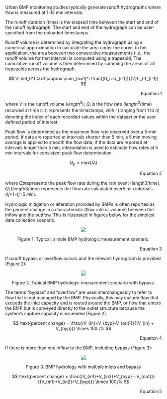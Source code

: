 Urban BMP monitoring studies typically generate runoff hydrographs where flow is measured at 1-15 min intervals.

The runoff duration (time) is the elapsed time between the start and end of the runoff hydrograph. The start and end of the hydrograph can be user-specified from the uploaded timestamps.

Runoff volume is determined by integrating the hydrograph using a numerical approximation to calculate the area under the curve. In this application, the area between two consecutive measurements (i.e., the runoff volume for that interval) is computed using a trapezoid; The cumulative runoff volume is then determined by summing the areas of all trapezoids across the hydrograph.

$$ V=\int_0^t Q dt \approx \sum_{n=1}^i \frac{(Q_i+Q_{i-1})}{2}(t_i-t_{i-1}) $$

<div align="right"> 
Equation 1
</div>

where $V$ is the runoff volume ($length^3$); $Q_i$ is the flow rate ($length^3$/time) recorded at time $t_i$; $t_i$ represents the timestamps, with $i$ (ranging from $1$ to $n$) denoting the index of each recorded values within the dataset or the user defined period of interest.

Peak flow is determined as the maximum flow rate observed over a 5-min period. If data are reported at intervals shorter than 5 min, a 5 min moving average is applied to smooth the flow data; if the data are reported at intervals longer than 5 min, interpolation is used to estimate flow rates at 5 min intervals for consistent peak flow determination.

$$ Q_p=max(Q_i )$$
<div align="right"> 
Equation 2
</div>

where 𝑄𝑝represents the peak flow rate during the rain event (length3/time), 𝑄j (length3/time) represents the flow rate calculated over5 min intervals (𝑡𝑗+1−𝑡𝑗=5 𝑚𝑖𝑛).

Hydrologic mitigation or alteration provided by BMPs is often reported as the percent change in a characteristic (flow rate or volume) between the inflow and the outflow. This is illustrated in figures below for the simplest data collection scenario:


<p align="center">
  <img src="https://user-images.githubusercontent.com/55409702/228071181-d4008432-2b9e-42f7-a9a6-4744d9239f1b.png" />
</p>

$$\text{Figure 1. Typical, simple BMP hydrologic measurement scenario.}$$
<div align="right"> 
Equation 3
</div>

If runoff bypass or overflow occurs and the relevant hydrograph is provided (Figure 2):

<p align="center">
  <img src="https://user-images.githubusercontent.com/55409702/228077002-427ef5b0-dc90-4b0e-9f92-644f408d2a77.png" />
</p>

$$\text{Figure 2. Typical BMP hydrologic measurement scenario with bypass.}$$

The terms “bypass” and “overflow” are used interchangeably to refer to flow that is not managed by the BMP. Physically, this may include flow that exceeds the inlet capacity and is routed around the BMP, or flow that enters the BMP but is conveyed directly to the outlet structure because the system’s capture capacity is exceeded (Figure 2).

$$ \text{percent change} = \frac{(V_{in}+V_{byp}-V_{out})}{(V_{in} + V_{byp})}  \times 100 \% $$
<div align="right"> 
Equation 4
</div>

If there is more than one inflow to the BMP, including bypass (Figure 3):

<p align="center">
  <img src="https://user-images.githubusercontent.com/55409702/229169339-5514e028-4ab6-46d8-b36e-2c6da329d17f.png" />
</p>

$$\text{Figure 3. BMP hydrology with multiple inlets and bypass}$$


$$ \text{percent change} = \frac{(V_{in1}+V_{in2}+V_{byp} - V_{out})}{(V_{in1}+V_{in2}+V_{byp})} \times 100\% $$ 
<div align="right"> 
Equation 5
</div>

